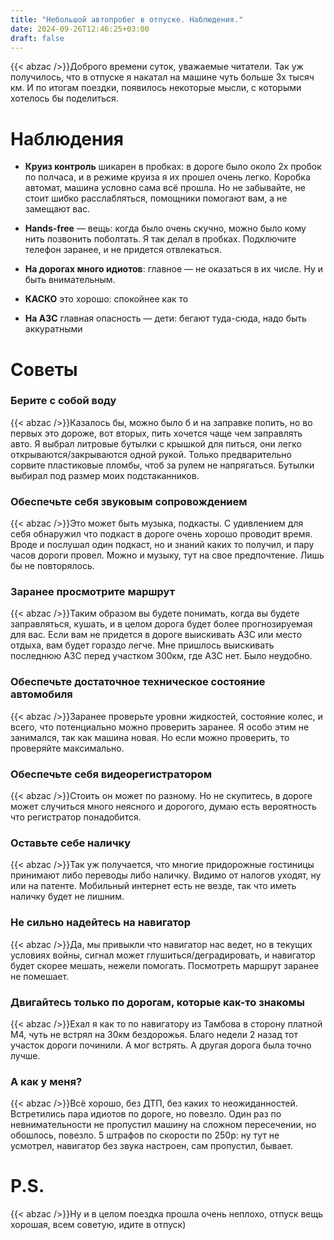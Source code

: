 ```yaml
---
title: "Небольшой автопробег в отпуске. Наблюдения."
date: 2024-09-26T12:46:25+03:00
draft: false
---
```


{{< abzac />}}Доброго времени суток, уважаемые читатели. Так уж получилось, что в отпуске я накатал на машине чуть больше 3х тысяч км. И по итогам поездки, появилось некоторые мысли, с которыми хотелось бы поделиться. 
<!--more-->

# Наблюдения

* **Круиз контроль** шикарен в пробках: в дороге было около 2х пробок по полчаса, и в режиме круиза я их прошел очень легко. Коробка автомат, машина условно сама всё прошла. Но не забывайте, не стоит шибко расслабляться, помощники помогают вам, а не замещают вас.

* **Hands-free** — вещь: когда было очень скучно, можно было кому нить позвонить поболтать. Я так делал в пробках.  Подключите телефон заранее, и не придется отвлекаться.

* **На дорогах много идиотов**: главное — не оказаться в их числе. Ну и быть внимательным.

* **КАСКО** это хорошо: спокойнее как то

* **На АЗС** главная опасность — дети: бегают туда-сюда, надо быть аккуратными


# Советы

### Берите с собой воду
{{< abzac />}}Казалось бы, можно было б и на заправке попить, но во первых это дороже, вот вторых, пить хочется чаще чем заправлять авто. Я выбрал литровые бутылки с крышкой для питься, они легко открываются/закрываются одной рукой. Только предварительно сорвите пластиковые пломбы, чтоб за рулем не напрягаться. Бутылки выбирал под размер моих подстаканников.

### Обеспечьте себя звуковым сопровождением
{{< abzac />}}Это может быть музыка, подкасты. С удивлением для себя обнаружил что подкаст в дороге очень хорошо проводит время. Вроде и послушал один подкаст, но и знаний каких то получил, и пару часов дороги провел. Можно и музыку, тут на свое предпочтение. Лишь бы не повторялось.

### Заранее просмотрите маршрут
{{< abzac />}}Таким образом вы будете понимать, когда вы будете заправляться, кушать, и в целом дорога будет более прогнозируемая для вас. Если вам не придется в дороге выискивать АЗС или место отдыха, вам будет гораздо легче. Мне пришлось выискивать последнюю АЗС перед участком 300км, где АЗС нет. Было неудобно.

### Обеспечьте достаточное техническое состояние автомобиля
{{< abzac />}}Заранее проверьте уровни жидкостей, состояние колес, и всего, что потенциально можно проверить заранее. Я особо этим не занимался, так как машина новая. Но если можно проверить, то проверяйте максимально.

### Обеспечьте себя видеорегистратором
{{< abzac />}}Стоить он может по разному. Но не скупитесь, в дороге может случиться много неясного и дорогого, думаю есть вероятность что регистратор понадобится.

### Оставьте себе наличку
{{< abzac />}}Так уж получается, что многие придорожные гостиницы принимают либо переводы либо наличку. Видимо от налогов уходят, ну или на патенте. Мобильный интернет есть не везде, так что иметь наличку будет не лишним.

### Не сильно надейтесь на навигатор
{{< abzac />}}Да, мы привыкли что навигатор нас ведет, но в текущих условиях войны, сигнал может глушиться/деградировать, и навигатор будет скорее мешать, нежели помогать. Посмотреть маршрут заранее не помешает.

### Двигайтесь только по дорогам, которые как-то знакомы
{{< abzac />}}Ехал я как то по навигатору из Тамбова в сторону платной М4, чуть не встрял на 30км бездорожья. Благо недели 2 назад тот участок дороги починили. А мог встрять. А другая дорога была точно лучше.

### А как у меня?
{{< abzac />}}Всё хорошо, без ДТП, без каких то неожиданностей. Встретились пара идиотов по дороге, но повезло. Один раз по невнимательности не пропустил машину на сложном пересечении, но обошлось, повезло. 5 штрафов по скорости по 250р: ну тут не усмотрел, навигатор без звука настроен, сам пропустил, бывает.

# P.S.
{{< abzac />}}Ну и в целом поездка прошла очень неплохо, отпуск вещь хорошая, всем советую, идите в отпуск)
